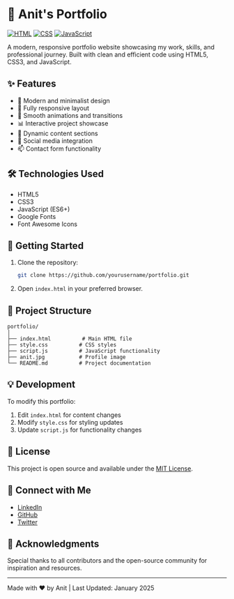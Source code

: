 # 🚀 Anit's Portfolio

[![HTML](https://img.shields.io/badge/HTML5-E34F26?style=for-the-badge&logo=html5&logoColor=white)](https://developer.mozilla.org/en-US/docs/Web/HTML)
[![CSS](https://img.shields.io/badge/CSS3-1572B6?style=for-the-badge&logo=css3&logoColor=white)](https://developer.mozilla.org/en-US/docs/Web/CSS)
[![JavaScript](https://img.shields.io/badge/JavaScript-F7DF1E?style=for-the-badge&logo=javascript&logoColor=black)](https://developer.mozilla.org/en-US/docs/Web/JavaScript)

A modern, responsive portfolio website showcasing my work, skills, and professional journey. Built with clean and efficient code using HTML5, CSS3, and JavaScript.

## ✨ Features

- 🎯 Modern and minimalist design
- 📱 Fully responsive layout
- 🌙 Smooth animations and transitions
- 📊 Interactive project showcase
- 📝 Dynamic content sections
- 🔗 Social media integration
- 📫 Contact form functionality

## 🛠️ Technologies Used

- HTML5
- CSS3
- JavaScript (ES6+)
- Google Fonts
- Font Awesome Icons

## 🚀 Getting Started

1. Clone the repository:
   ```bash
   git clone https://github.com/yourusername/portfolio.git
   ```

2. Open `index.html` in your preferred browser.

## 🎨 Project Structure

```
portfolio/
│
├── index.html          # Main HTML file
├── style.css          # CSS styles
├── script.js          # JavaScript functionality
├── anit.jpg           # Profile image
└── README.md          # Project documentation
```

## 💡 Development

To modify this portfolio:

1. Edit `index.html` for content changes
2. Modify `style.css` for styling updates
3. Update `script.js` for functionality changes

## 📝 License

This project is open source and available under the [MIT License](LICENSE).

## 🤝 Connect with Me

- [LinkedIn](https://www.linkedin.com/in/anitshrestha/)
- [GitHub](https://github.com/anitcodes/)
- [Twitter](https://x.com/AnitShrestha01/)

## 🌟 Acknowledgments

Special thanks to all contributors and the open-source community for inspiration and resources.

---

Made with ❤️ by Anit | Last Updated: January 2025
